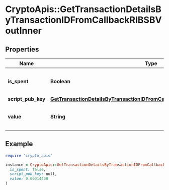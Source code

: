 # CryptoApis::GetTransactionDetailsByTransactionIDFromCallbackRIBSBVoutInner

## Properties

| Name | Type | Description | Notes |
| ---- | ---- | ----------- | ----- |
| **is_spent** | **Boolean** | Defines whether the output is spent or not. |  |
| **script_pub_key** | [**GetTransactionDetailsByTransactionIDFromCallbackRIBSBVoutInnerScriptPubKey**](GetTransactionDetailsByTransactionIDFromCallbackRIBSBVoutInnerScriptPubKey.md) |  |  |
| **value** | **String** | Represents the sent/received amount. |  |

## Example

```ruby
require 'crypto_apis'

instance = CryptoApis::GetTransactionDetailsByTransactionIDFromCallbackRIBSBVoutInner.new(
  is_spent: false,
  script_pub_key: null,
  value: 0.00014400
)
```

